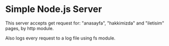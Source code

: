# Simple Node.js Server
This server accepts get request for: "anasayfa", "hakkimizda" and "iletisim" pages, by http module.

Also logs every request to a log file using fs module.

